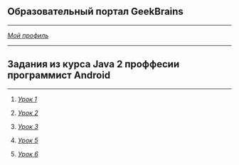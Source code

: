 Образовательный портал GeekBrains
---------------------
***
   [_Мой_ _профиль_](https://geekbrains.ru/users/1584534)
***
Задания из курса Java 2  проффесии программист Android
---------------------
***
   1. [_Урок 1_](https://github.com/logg1n/GeekBrains-Course-Java-2/tree/master/IntelliJIDEAProjects/Lesson1/src)

   2. [_Урок 2_](https://github.com/logg1n/GeekBrains-Course-Java-2/tree/master/IntelliJIDEAProjects/Lesson2/src)

   3. [_Урок 3_](https://github.com/logg1n/GeekBrains-Course-Java-2/tree/master/IntelliJIDEAProjects/Lesson3/src)

   4. [_Урок 5_](https://github.com/logg1n/GeekBrains-Course-Java-2/tree/master/IntelliJIDEAProjects/Lesson5/src)

   5. [_Урок 6_](https://github.com/logg1n/GeekBrains-Course-Java-2/tree/master/IntelliJIDEAProjects/Lesson6/src)
